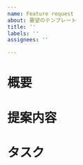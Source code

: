 ```yaml
---
name: Feature request
about: 要望のテンプレート
title: ''
labels: ''
assignees: ''

---
```


# 概要
<!-- ❗️必須項目❗️Issueの目的や要望をすることとなった経緯などを完結に記載する。-->

# 提案内容
<!-- ❗️必須項目❗️要望の要件や、解決したい問題などを完結に記載する。-->

# タスク
<!-- ℹ️任意項目ℹ️
- [ ] 細かいタスクに分解できているなら書き出す
-->
